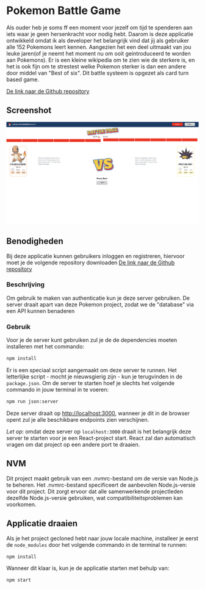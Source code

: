 # Pokemon Battle Game

Als ouder heb je soms ff een moment voor jezelf om tijd te spenderen aan iets waar je geen hersenkracht voor nodig hebt. Daarom is deze applicatie ontwikkeld omdat ik als developer het belangrijk vind dat jij als gebruiker alle 152 Pokemons leert kennen. Aangezien het een deel uitmaakt van jou leuke jaren(of je neemt het moment nu om ooit geintroduceerd te worden aan Pokemons). Er is een kleine wikipedia om te zien wie de sterkere is, en het is ook fijn om te strestest welke Pokemon sterker is dan een andere door middel van "Best of six". Dit battle systeem is opgezet als card turn based game.

[De link naar de Github repository](https://github.com/mrwinter09/pokemon2023)

## Screenshot

![screenshot van de app](src/assets/screenshot.png)

## Benodigheden

Bij deze applicatie kunnen gebruikers inloggen en registreren, hiervoor moet je de volgende repository downloaden [De link naar de Github repository](https://github.com/hogeschoolnovi/frontend-fake-server)

### Beschrijving

Om gebruik te maken van authenticatie kun je deze server gebruiken. De server draait apart van deze Pokemon project, zodat we de "database" via een API kunnen benaderen

### Gebruik

Voor je de server kunt gebruiken zul je de de dependencies moeten installeren met het commando:

```bash
npm install
```

Er is een speciaal script aangemaakt om deze server te runnen. Het letterlijke script - mocht je nieuwsgierig zijn - kun je terugvinden in de `package.json`. Om de server te starten hoef je slechts het volgende commando in jouw terminal in te voeren:

```bash
npm run json:server
```

Deze server draait op [http://localhost:3000](http://localhost:3000), wanneer je dit in de browser opent zul je alle beschikbare endpoints zien verschijnen.

_Let op_: omdat deze server op `localhost:3000` draait is het belangrijk deze server te starten voor je een React-project start. React zal dan automatisch vragen om dat project op een andere port te draaien.

## NVM

Dit project maakt gebruik van een .nvmrc-bestand om de versie van Node.js te beheren. Het .nvmrc-bestand specificeert de aanbevolen Node.js-versie voor dit project. Dit zorgt ervoor dat alle samenwerkende projectleden dezelfde Node.js-versie gebruiken, wat compatibiliteitsproblemen kan voorkomen.

## Applicatie draaien

Als je het project gecloned hebt naar jouw locale machine, installeer je eerst de `node_modules` door het volgende
commando in de terminal te runnen:

```bash
npm install
```

Wanneer dit klaar is, kun je de applicatie starten met behulp van:

```bash
npm start
```
